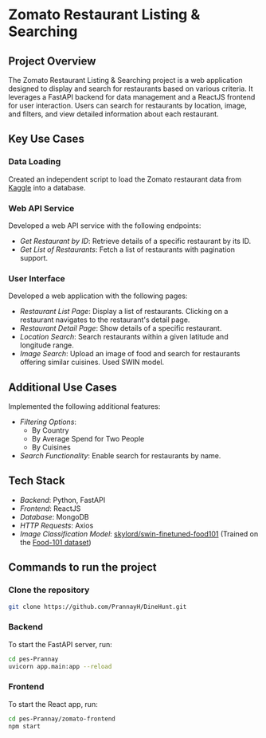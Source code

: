 # Zomato Restaurant Listing & Searching

## Project Overview

The Zomato Restaurant Listing & Searching project is a web application designed to display and search for restaurants based on various criteria. It leverages a FastAPI backend for data management and a ReactJS frontend for user interaction. Users can search for restaurants by location, image, and filters, and view detailed information about each restaurant.

## Key Use Cases

### Data Loading
Created an independent script to load the Zomato restaurant data from [Kaggle](https://www.kaggle.com/datasets/shrutimehta/zomato-restaurants-data) into a database.

### Web API Service
Developed a web API service with the following endpoints:
- *Get Restaurant by ID*: Retrieve details of a specific restaurant by its ID.
- *Get List of Restaurants*: Fetch a list of restaurants with pagination support.

### User Interface
Developed a web application with the following pages:
- *Restaurant List Page*: Display a list of restaurants. Clicking on a restaurant navigates to the restaurant's detail page.
- *Restaurant Detail Page*: Show details of a specific restaurant.
- *Location Search*: Search restaurants within a given latitude and longitude range.
- *Image Search*: Upload an image of food and search for restaurants offering similar cuisines. Used SWIN model.

## Additional Use Cases
Implemented the following additional features:
- *Filtering Options*:
  - By Country
  - By Average Spend for Two People
  - By Cuisines
- *Search Functionality*: Enable search for restaurants by name.

## Tech Stack
- *Backend*: Python, FastAPI
- *Frontend*: ReactJS
- *Database*: MongoDB
- *HTTP Requests*: Axios
- *Image Classification Model*: [skylord/swin-finetuned-food101](https://huggingface.co/skylord/swin-finetuned-food101) (Trained on the [Food-101 dataset](https://huggingface.co/datasets/ethz/food101))

## Commands to run the project
### Clone the repository
```bash
git clone https://github.com/PrannayH/DineHunt.git
```
### Backend
To start the FastAPI server, run:
```bash
cd pes-Prannay
uvicorn app.main:app --reload
```
### Frontend
To start the React app, run:
```bash
cd pes-Prannay/zomato-frontend
npm start
```
